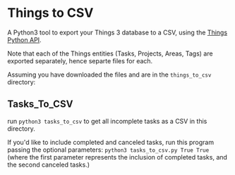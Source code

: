 # Things to CSV

A Python3 tool to export your Things 3 database to a CSV, using the [Things Python API](https://github.com/thingsapi/things.py).

Note that each of the Things entities (Tasks, Projects, Areas, Tags) are exported separately, hence separte files for each.

Assuming you have downloaded the files and are in the `things_to_csv` directory:

## Tasks_To_CSV

run `python3 tasks_to_csv` to get all incomplete tasks as a CSV in this directory.

If you'd like to include completed and canceled tasks, run this program passing the optional parameters:
`python3 tasks_to_csv.py True True`
(where the first parameter represents the inclusion of completed tasks, and the second canceled tasks.)
